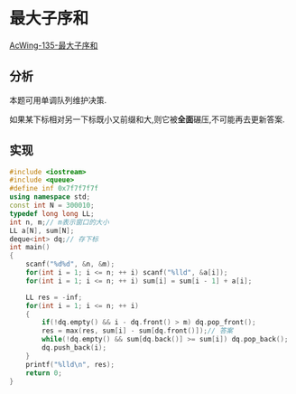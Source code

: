 # 最大子序和

[AcWing-135-最大子序和](https://www.acwing.com/problem/content/137/)

## 分析

本题可用单调队列维护决策.

如果某下标相对另一下标既小又前缀和大,则它被**全面**碾压,不可能再去更新答案.

## 实现

```cpp
#include <iostream>
#include <queue>
#define inf 0x7f7f7f7f
using namespace std;
const int N = 300010;
typedef long long LL;
int n, m;// m表示窗口的大小
LL a[N], sum[N];
deque<int> dq;// 存下标
int main()
{
    scanf("%d%d", &n, &m);
    for(int i = 1; i <= n; ++ i) scanf("%lld", &a[i]);
    for(int i = 1; i <= n; ++ i) sum[i] = sum[i - 1] + a[i];

    LL res = -inf;
    for(int i = 1; i <= n; ++ i)
    {
        if(!dq.empty() && i - dq.front() > m) dq.pop_front();
        res = max(res, sum[i] - sum[dq.front()]);// 答案
        while(!dq.empty() && sum[dq.back()] >= sum[i]) dq.pop_back();
        dq.push_back(i);
    }
    printf("%lld\n", res);
    return 0;
}
```

